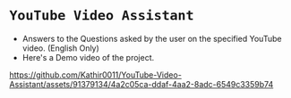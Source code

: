 # `YouTube Video Assistant`
- Answers to the Questions asked by the user on the specified YouTube video. (English Only)
- Here's a Demo video of the project.

https://github.com/Kathir0011/YouTube-Video-Assistant/assets/91379134/4a2c05ca-ddaf-4aa2-8adc-6549c3359b74

